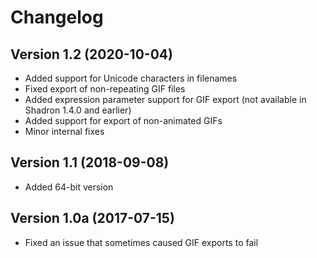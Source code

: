 
# Changelog

## Version 1.2 (2020-10-04)

- Added support for Unicode characters in filenames
- Fixed export of non-repeating GIF files
- Added expression parameter support for GIF export (not available in Shadron 1.4.0 and earlier)
- Added support for export of non-animated GIFs
- Minor internal fixes

## Version 1.1 (2018-09-08)

- Added 64-bit version

## Version 1.0a (2017-07-15)

- Fixed an issue that sometimes caused GIF exports to fail
